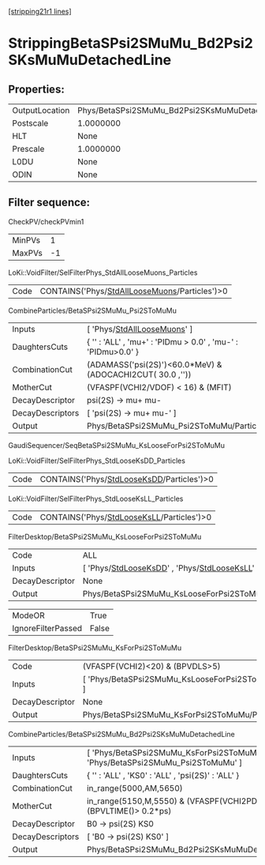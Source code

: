 [[stripping21r1 lines]](./stripping21r1-index)

# StrippingBetaSPsi2SMuMu_Bd2Psi2SKsMuMuDetachedLine

## Properties:

|                |                                                          |
|----------------|----------------------------------------------------------|
| OutputLocation | Phys/BetaSPsi2SMuMu_Bd2Psi2SKsMuMuDetachedLine/Particles |
| Postscale      | 1.0000000                                                |
| HLT            | None                                                     |
| Prescale       | 1.0000000                                                |
| L0DU           | None                                                     |
| ODIN           | None                                                     |

## Filter sequence:

CheckPV/checkPVmin1

|        |     |
|--------|-----|
| MinPVs | 1   |
| MaxPVs | -1  |

LoKi::VoidFilter/SelFilterPhys_StdAllLooseMuons_Particles

|      |                                                                                                    |
|------|----------------------------------------------------------------------------------------------------|
| Code | CONTAINS('Phys/[StdAllLooseMuons](./stripping21r1-commonparticles-stdallloosemuons)/Particles')\>0 |

CombineParticles/BetaSPsi2SMuMu_Psi2SToMuMu

|                  |                                                                                   |
|------------------|-----------------------------------------------------------------------------------|
| Inputs           | [ 'Phys/[StdAllLooseMuons](./stripping21r1-commonparticles-stdallloosemuons)' ] |
| DaughtersCuts    | { '' : 'ALL' , 'mu+' : 'PIDmu \> 0.0' , 'mu-' : 'PIDmu\>0.0' }                    |
| CombinationCut   | (ADAMASS('psi(2S)')\<60.0\*MeV) & (ADOCACHI2CUT( 30.0 ,''))                       |
| MotherCut        | (VFASPF(VCHI2/VDOF) \< 16) & (MFIT)                                               |
| DecayDescriptor  | psi(2S) -\> mu+ mu-                                                               |
| DecayDescriptors | [ 'psi(2S) -\> mu+ mu-' ]                                                       |
| Output           | Phys/BetaSPsi2SMuMu_Psi2SToMuMu/Particles                                         |

GaudiSequencer/SeqBetaSPsi2SMuMu_KsLooseForPsi2SToMuMu

LoKi::VoidFilter/SelFilterPhys_StdLooseKsDD_Particles

|      |                                                                                            |
|------|--------------------------------------------------------------------------------------------|
| Code | CONTAINS('Phys/[StdLooseKsDD](./stripping21r1-commonparticles-stdlooseksdd)/Particles')\>0 |

LoKi::VoidFilter/SelFilterPhys_StdLooseKsLL_Particles

|      |                                                                                            |
|------|--------------------------------------------------------------------------------------------|
| Code | CONTAINS('Phys/[StdLooseKsLL](./stripping21r1-commonparticles-stdlooseksll)/Particles')\>0 |

FilterDesktop/BetaSPsi2SMuMu_KsLooseForPsi2SToMuMu

|                 |                                                                                                                                                 |
|-----------------|-------------------------------------------------------------------------------------------------------------------------------------------------|
| Code            | ALL                                                                                                                                             |
| Inputs          | [ 'Phys/[StdLooseKsDD](./stripping21r1-commonparticles-stdlooseksdd)' , 'Phys/[StdLooseKsLL](./stripping21r1-commonparticles-stdlooseksll)' ] |
| DecayDescriptor | None                                                                                                                                            |
| Output          | Phys/BetaSPsi2SMuMu_KsLooseForPsi2SToMuMu/Particles                                                                                             |

|                    |       |
|--------------------|-------|
| ModeOR             | True  |
| IgnoreFilterPassed | False |

FilterDesktop/BetaSPsi2SMuMu_KsForPsi2SToMuMu

|                 |                                                   |
|-----------------|---------------------------------------------------|
| Code            | (VFASPF(VCHI2)\<20) & (BPVDLS\>5)                 |
| Inputs          | [ 'Phys/BetaSPsi2SMuMu_KsLooseForPsi2SToMuMu' ] |
| DecayDescriptor | None                                              |
| Output          | Phys/BetaSPsi2SMuMu_KsForPsi2SToMuMu/Particles    |

CombineParticles/BetaSPsi2SMuMu_Bd2Psi2SKsMuMuDetachedLine

|                  |                                                                                  |
|------------------|----------------------------------------------------------------------------------|
| Inputs           | [ 'Phys/BetaSPsi2SMuMu_KsForPsi2SToMuMu' , 'Phys/BetaSPsi2SMuMu_Psi2SToMuMu' ] |
| DaughtersCuts    | { '' : 'ALL' , 'KS0' : 'ALL' , 'psi(2S)' : 'ALL' }                               |
| CombinationCut   | in_range(5000,AM,5650)                                                           |
| MotherCut        | in_range(5150,M,5550) & (VFASPF(VCHI2PDOF)\<10)& (BPVLTIME()\> 0.2\*ps)          |
| DecayDescriptor  | B0 -\> psi(2S) KS0                                                               |
| DecayDescriptors | [ 'B0 -\> psi(2S) KS0' ]                                                       |
| Output           | Phys/BetaSPsi2SMuMu_Bd2Psi2SKsMuMuDetachedLine/Particles                         |
